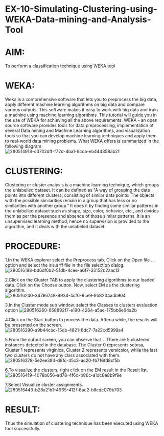 # EX-10-Simulating-Clustering-using-WEKA-Data-mining-and-Analysis-Tool
# AIM:
To perform a classification technique using WEKA tool

# WEKA:
Weka is a comprehensive software that lets you to preprocess the big data, apply different machine learning algorithms on big data and compare various outputs. This software makes it easy to work with big data and train a machine using machine learning algorithms. This tutorial will guide you in the use of WEKA for achieving all the above requirements. WEKA - an open source software provides tools for data preprocessing, implementation of several Data mining and Machine Learning algorithms, and visualization tools so that you can develop machine learning techniques and apply them to real-world data mining problems. What WEKA offers is summarized in the following diagram   
![280514918-c3702dff-f72d-4ba1-9cca-eb444358ab21](https://github.com/sivabalan28/EX-10-Simulating-Clustering-using-WEKA-Data-mining-and-Analysis-Tool/assets/113497347/06ee24b6-a70b-4091-bb8e-8bdb1c8073ed)


# CLUSTERING:
Clustering or cluster analysis is a machine learning technique, which groups the unlabelled dataset. It can be defined as "A way of grouping the data points into different clusters, consisting of similar data points. The objects with the possible similarities remain in a group that has less or no similarities with another group." It does it by finding some similar patterns in the unlabelled dataset such as shape, size, color, behavior, etc., and divides them as per the presence and absence of those similar patterns. It is an unsupervised learning method, hence no supervision is provided to the algorithm, and it deals with the unlabeled dataset.
# PROCEDURE:
1.In the WEKA explorer select the Preprocess tab. Click on the Open file ... option and select the iris.arff file in the file selection dialog.   
![280516188-bd6df0b2-51db-4cee-a6f7-33152b2aac12](https://github.com/sivabalan28/EX-10-Simulating-Clustering-using-WEKA-Data-mining-and-Analysis-Tool/assets/113497347/a5a8619d-10d4-408b-a39f-34d42fa9b886)

2.Click on the Cluster TAB to apply the clustering algorithms to our loaded data. Click on the Choose button. Now, select EM as the clustering algorithm.  
![280516240-34796748-9934-4cf0-9ce9-9b8204adb904](https://github.com/sivabalan28/EX-10-Simulating-Clustering-using-WEKA-Data-mining-and-Analysis-Tool/assets/113497347/d907f072-94e9-4e2a-b6bf-abc8f9186ebc)

3.In the Cluster mode sub window, select the Classes to clusters evaluation option 
![280516260-658892f7-e190-4264-a5ae-175bb6e64a2b](https://github.com/sivabalan28/EX-10-Simulating-Clustering-using-WEKA-Data-mining-and-Analysis-Tool/assets/113497347/cf816dc3-6d19-41d3-9436-58d08aee210b)

4.Click on the Start button to process the data. After a while, the results will be presented on the screen.  
![280516290-a9b44cbc-15db-4821-8dc7-7a22cd5999a4](https://github.com/sivabalan28/EX-10-Simulating-Clustering-using-WEKA-Data-mining-and-Analysis-Tool/assets/113497347/43d68510-86f5-4e79-b647-bda479407eee)

5.From the output screen, you can observe that − There are 5 clustered instances detected in the database. The Cluster 0 represents setosa, Cluster 1 represents virginica, Cluster 2 represents versicolor, while the last two clusters do not have any class associated with them.  
![280516378-5e2ee384-d8fc-45c3-ac20-fb716fd8cf5b](https://github.com/sivabalan28/EX-10-Simulating-Clustering-using-WEKA-Data-mining-and-Analysis-Tool/assets/113497347/92abcb76-7bc0-4ecb-8e54-fd820f1fb12c)

6.To visualize the clusters, right click on the EM result in the Result list.  
![280516419-4078b056-ad78-4f6d-b86c-a1dc8e8b9f9e](https://github.com/sivabalan28/EX-10-Simulating-Clustering-using-WEKA-Data-mining-and-Analysis-Tool/assets/113497347/c384fe92-fbbc-480b-8b5f-b4e48392835d)

7.Select Visualize cluster assignments.  
![280516443-b28a21b1-4965-412f-8ac2-b8cdc079b703](https://github.com/sivabalan28/EX-10-Simulating-Clustering-using-WEKA-Data-mining-and-Analysis-Tool/assets/113497347/6901a147-ed8a-4ecc-8679-2f3b42fb85fd)

# RESULT:
Thus the simulation of clustering technique has been executed using WEKA tool successfully.
